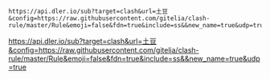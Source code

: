 ```
https://api.dler.io/sub?target=clash&url=土豆&config=https://raw.githubusercontent.com/gitelia/clash-rule/master/Rule&emoji=false&fdn=true&include=ss&&new_name=true&udp=true
```
https://api.dler.io/sub?target=clash&url=土豆&config=https://raw.githubusercontent.com/gitelia/clash-rule/master/Rule&emoji=false&fdn=true&include=ss&&new_name=true&udp=true
```

